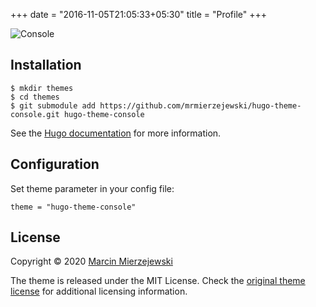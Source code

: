 +++
date = "2016-11-05T21:05:33+05:30"
title = "Profile"
+++


![Console](https://github.com/mrmierzejewski/hugo-theme-console/blob/master/images/preview.png?raw=true)
<!-- I’m a junior undergraduate student studying Computer Science in  [Huazhong University of Science and Technology(HUST)](http://english.hust.edu.cn/). I’m expected to graduate in 2022.

## Experience

Coming soon...



## Skill

- Programming Language: C, C++, Python, Java
- Framework: Pytorch, Tensorflow
- Platform: Windows, Linux
- Others: LaTeX, Markdown, Git...


## Core Curriculum

Data Structure and Algorithm, Numerical Analysis, Machine Learning, Big Data Analyzing, Operating System, Computer Networks, principles of computer composition...
<details>
<summary>Course Project</summary>

* Classification and analysis of Chinese text
* A binary Sudoku solver based on SAT, which belongs to the NP-hard problem
* Data Mine

</details>

&emsp;

## Award

Freshman Scholarship, *2019*

Scholarship for Self-improvemed, *2019*、*2020*

-->

## Installation

```
$ mkdir themes
$ cd themes
$ git submodule add https://github.com/mrmierzejewski/hugo-theme-console.git hugo-theme-console
```
    
See the [Hugo documentation](https://gohugo.io/themes/installing/) for more information.

## Configuration

Set theme parameter in your config file:

```
theme = "hugo-theme-console"
```

## License

Copyright © 2020 [Marcin Mierzejewski](https://mrmierzejewski.com/)

The theme is released under the MIT License. Check the [original theme license](https://github.com/panr/hugo-theme-terminal/blob/master/LICENSE.md) for additional licensing information.
